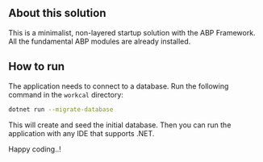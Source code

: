 ## About this solution

This is a minimalist, non-layered startup solution with the ABP Framework. All the fundamental ABP modules are already installed.

## How to run

The application needs to connect to a database. Run the following command in the `workcal` directory:

````bash
dotnet run --migrate-database
````

This will create and seed the initial database. Then you can run the application with any IDE that supports .NET.

Happy coding..!



